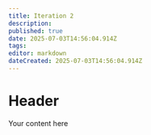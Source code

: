 ```yaml
---
title: Iteration 2
description: 
published: true
date: 2025-07-03T14:56:04.914Z
tags: 
editor: markdown
dateCreated: 2025-07-03T14:56:04.914Z
---
```


# Header
Your content here